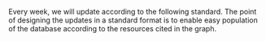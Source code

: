 Every week, we will update according to the following standard. The point of designing the updates in a standard format is to enable easy population of the database according to the resources cited in the graph.